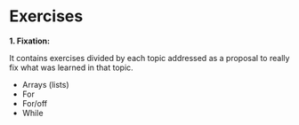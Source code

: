 # Exercises

**1. Fixation:**

It contains exercises divided by each topic addressed as a proposal to really fix what was learned in that topic.

- Arrays (lists)
- For
- For/off
- While